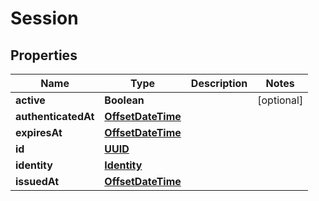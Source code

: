 

# Session

## Properties

Name | Type | Description | Notes
------------ | ------------- | ------------- | -------------
**active** | **Boolean** |  |  [optional]
**authenticatedAt** | [**OffsetDateTime**](OffsetDateTime.md) |  | 
**expiresAt** | [**OffsetDateTime**](OffsetDateTime.md) |  | 
**id** | [**UUID**](UUID.md) |  | 
**identity** | [**Identity**](Identity.md) |  | 
**issuedAt** | [**OffsetDateTime**](OffsetDateTime.md) |  | 



